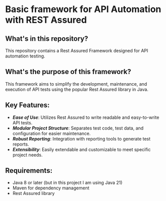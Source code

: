 # Basic framework for API Automation with REST Assured 
## What's in this repository?
This repository contains a Rest Assured Framework designed for API automation testing. 
## What's the purpose of this framework?
This framework aims to simplify the development, maintenance, and execution of API tests using the popular Rest Assured library in Java.
## Key Features:
- **_Ease of Use_**: Utilizes Rest Assured to write readable and easy-to-write API tests.
- **_Modular Project Structure_**: Separates test code, test data, and configuration for easier maintenance.
- **_Robust Reporting_**: Integration with reporting tools to generate test reports.
- **_Extensibility_**: Easily extendable and customizable to meet specific project needs.
## Requirements:
- Java 8 or later (but in this project I am using Java 21)
- Maven for dependency management
- Rest Assured library
